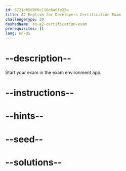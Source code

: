 ```yaml
---
id: 6721db5d9f0c116e6a0fe25a
title: A2 English for Developers Certification Exam
challengeType: 30
dashedName: en-a2-certification-exam
prerequisites: []
lang: en-US
---
```


# --description--

Start your exam in the exam environment app.

# --instructions--

# --hints--

# --seed--

# --solutions--
